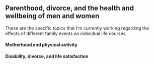 
## Parenthood, divorce, and the health and wellbeing of men and women

These are the specific topics that I'm currently working regarding the effects of different family events on individual life courses.

#### Motherhood and physical activity

#### Disability, divorce, and life satisfaction



